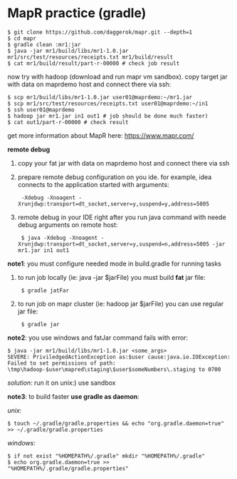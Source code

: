 MapR practice (gradle)
======================
    $ git clone https://github.com/daggerok/mapr.git --depth=1
    $ cd mapr
    $ gradle clean :mr1:jar
    $ java -jar mr1/build/libs/mr1-1.0.jar mr1/src/test/resources/receipts.txt mr1/build/result
    $ cat mr1/build/result/part-r-00000 # check job result
    
now try with hadoop (download and run mapr vm sandbox). copy target jar with data on maprdemo host and connect there via ssh:

    $ scp mr1/build/libs/mr1-1.0.jar user01@maprdemo:~/mr1.jar
    $ scp mr1/src/test/resources/receipts.txt user01@maprdemo:~/in1
    $ ssh user01@maprdemo
    $ hadoop jar mr1.jar in1 out1 # job should be done much faster)
    $ cat out1/part-r-00000 # check result

get more information about MapR here: https://www.mapr.com/

**remote debug**

1. copy your fat jar with data on maprdemo host and connect there via ssh
2. prepare remote debug configuration on you ide. for example, idea connects to the application started with arguments:

        -Xdebug -Xnoagent -Xrunjdwp:transport=dt_socket,server=y,suspend=y,address=5005

3. remote debug in your IDE right after you run java command with neede debug arguments on remote host:

        $ java -Xdebug -Xnoagent -Xrunjdwp:transport=dt_socket,server=y,suspend=n,address=5005 -jar mr1.jar in1 out1

**note1**: you must configure needed mode in build.gradle for running tasks

1. to run job locally (ie: java -jar $jarFile) you must build **fat** jar file:

        $ gradle jatFar

2. to run job on mapr cluster (ie: hadoop jar $jarFile) you can use regular jar file:

        $ gradle jar
    
**note2**: you use windows and fatJar command fails with error:
    
    $ java -jar mr1/build/libs/mr1-1.0.jar <some_args>
    SEVERE: PriviledgedActionException as:$user cause:java.io.IOException: 
    Failed to set permissions of path: \tmp\hadoop-$user\mapred\staging\$user$someNumbers\.staging to 0700

*solution*: run it on unix:) use sandbox

**note3**: to build faster **use gradle as daemon**:

*unix:*

    $ touch ~/.gradle/gradle.properties && echo "org.gradle.daemon=true" >> ~/.gradle/gradle.properties

*windows:*

    $ if not exist "%HOMEPATH%/.gradle" mkdir "%HOMEPATH%/.gradle"
    $ echo org.gradle.daemon=true >> "%HOMEPATH%/.gradle/gradle.properties"
